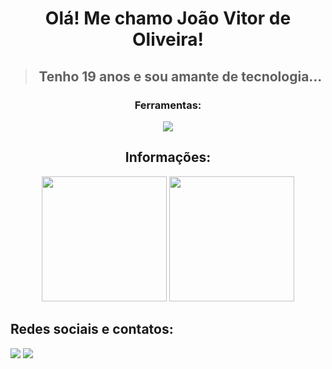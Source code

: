 <h1 align="center"> Olá! Me chamo João Vitor de Oliveira!</h1>

> <h2 align="center"> Tenho 19 anos e sou amante de tecnologia...</h2>

<div align="center">
  <h3>Ferramentas:</h3>
</div>

<p align="center">
  <a href="https://github.com/Joao-Vtr-Oliveira">
    <img src="https://skillicons.dev/icons?i=html,css,js,ts,git,github,react,tailwind,redux" />
  </a>
</p>


<h2 align="center"> Informações: </h2>

<div align="center">
  <a href="https://github.com/Joao-Vtr-Oliveira"><img height="200px" src="https://github-readme-stats-eight-theta.vercel.app/api?username=Joao-Vtr-Oliveira&show_icons=true&theme=radical&include_all_commits=true&count_private=true"/></a>
  <a href="https://github.com/Joao-Vtr-Oliveira"><img height="200px" src="https://github-readme-stats-eight-theta.vercel.app/api/top-langs/?username=Joao-Vtr-Oliveira&langs_count=8&theme=radical"/></a>
</div>

## Redes sociais e contatos:
<a href="https://www.linkedin.com/in/jo%C3%A3o-vitor-oliveira-b8b190252/" target="_blank"><img src="https://img.shields.io/badge/LinkedIn-0077B5?style=for-the-badge&logo=linkedin&logoColor=white"></a>
<a href="https://www.reddit.com/user/Onarcoleptico" target="_blank"><img src="https://img.shields.io/badge/Reddit-FF4500?style=for-the-badge&logo=reddit&logoColor=white"></a>

